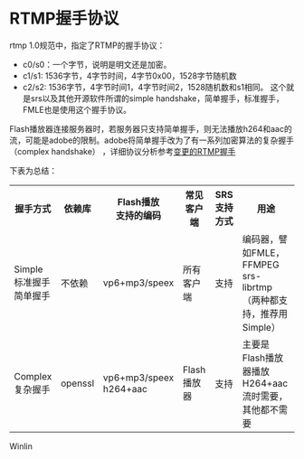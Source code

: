 # RTMP握手协议

rtmp 1.0规范中，指定了RTMP的握手协议：
* c0/s0：一个字节，说明是明文还是加密。
* c1/s1: 1536字节，4字节时间，4字节0x00，1528字节随机数
* c2/s2: 1536字节，4字节时间1，4字节时间2，1528随机数和s1相同。
这个就是srs以及其他开源软件所谓的simple handshake，简单握手，标准握手，FMLE也是使用这个握手协议。

Flash播放器连接服务器时，若服务器只支持简单握手，则无法播放h264和aac的流，可能是adobe的限制。adobe将简单握手改为了有一系列加密算法的复杂握手（complex handshake） ，详细协议分析参考[变更的RTMP握手](http://blog.csdn.net/win_lin/article/details/13006803)

下表为总结：

<table>
<tr>
<th>握手方式</th>
<th>依赖库</th>
<th>Flash播放<br/>支持的编码</th>
<th>常见客户端</th>
<th>SRS支持方式</th>
<th>用途</th>
</tr>
<tr>
<td>Simple<br/>标准握手<br/>简单握手</td>
<td>不依赖</td>
<td>vp6+mp3/speex</td>
<td>所有客户端</td>
<td>支持</td>
<td>编码器，譬如FMLE，FFMPEG<br/>srs-librtmp（两种都支持，推荐用Simple）</td>
</tr>
<tr>
<td>Complex<br/>复杂握手</td>
<td>openssl</td>
<td>vp6+mp3/speex<br/>h264+aac</td>
<td>Flash播放器</td>
<td>支持</td>
<td>主要是Flash播放器播放H264+aac流时需要，<br/>其他都不需要</td>
</tr>
</table>

Winlin